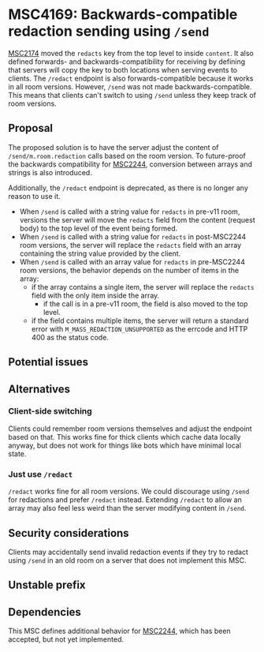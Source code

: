 # MSC4169: Backwards-compatible redaction sending using `/send`
[MSC2174] moved the `redacts` key from the top level to inside `content`. It
also defined forwards- and backwards-compatibility for receiving by defining
that servers will copy the key to both locations when serving events to clients.
The `/redact` endpoint is also forwards-compatible because it works in all room
versions. However, `/send` was not made backwards-compatible. This means that
clients can't switch to using `/send` unless they keep track of room versions.

## Proposal
The proposed solution is to have the server adjust the content of
`/send/m.room.redaction` calls based on the room version. To future-proof the
backwards compatibility for [MSC2244], conversion between arrays and strings is
also introduced.

Additionally, the `/redact` endpoint is deprecated, as there is no longer any
reason to use it.

[MSC2244]: https://github.com/matrix-org/matrix-spec-proposals/pull/2244

* When `/send` is called with a string value for `redacts` in pre-v11 room,
  versions the server will move the `redacts` field from the content (request
  body) to the top level of the event being formed.
* When `/send` is called with a string value for `redacts` in post-MSC2244 room
  versions, the server will replace the `redacts` field with an array containing
  the string value provided by the client.
* When `/send` is called with an array value for `redacts` in pre-MSC2244 room
  versions, the behavior depends on the number of items in the array:
  * if the array contains a single item, the server will replace the `redacts`
    field with the only item inside the array.
    * if the call is in a pre-v11 room, the field is also moved to the top
      level.
  * if the field contains multiple items, the server will return a standard
    error with `M_MASS_REDACTION_UNSUPPORTED` as the errcode and HTTP 400 as
    the status code.

## Potential issues

## Alternatives
### Client-side switching
Clients could remember room versions themselves and adjust the endpoint based
on that. This works fine for thick clients which cache data locally anyway, but
does not work for things like bots which have minimal local state.

### Just use `/redact`
`/redact` works fine for all room versions. We could discourage using `/send`
for redactions and prefer `/redact` instead. Extending `/redact` to allow an
array may also feel less weird than the server modifying content in `/send`.

## Security considerations
Clients may accidentally send invalid redaction events if they try to redact
using `/send` in an old room on a server that does not implement this MSC.

## Unstable prefix

## Dependencies
This MSC defines additional behavior for [MSC2244], which has been accepted,
but not yet implemented.

[MSC2174]: https://github.com/matrix-org/matrix-spec-proposals/pull/2174
